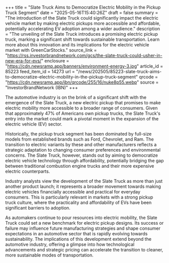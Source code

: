 +++
title = "Slate Truck Aims to Democratize Electric Mobility in the Pickup Truck Segment"
date = "2025-05-16T15:40:26Z"
draft = false
summary = "The introduction of the Slate Truck could significantly impact the electric vehicle market by making electric pickups more accessible and affordable, potentially accelerating EV adoption among a wider audience."
description = "The unveiling of the Slate Truck introduces a promising electric pickup truck, marking a significant shift towards sustainable transportation. Learn more about this innovation and its implications for the electric vehicle market with GreenCarStocks."
source_link = "https://rss.investorbrandnetwork.com/gcs/the-slate-truck-could-usher-in-new-era-for-evs/"
enclosure = "https://cdn.newsramp.app/banners/environment-energy-3.jpg"
article_id = 85223
feed_item_id = 14273
url = "/news/202505/85223-slate-truck-aims-to-democratize-electric-mobility-in-the-pickup-truck-segment"
qrcode = "https://cdn.newsramp.app/ibn/qrcode/255/16/nuke8p55.webp"
source = "InvestorBrandNetwork (IBN)"
+++

<p>The automotive industry is on the brink of a significant shift with the emergence of the Slate Truck, a new electric pickup that promises to make electric mobility more accessible to a broader range of consumers. Given that approximately 47% of Americans own pickup trucks, the Slate Truck's entry into the market could mark a pivotal moment in the expansion of the electric vehicle (EV) sector.</p><p>Historically, the pickup truck segment has been dominated by full-size models from established brands such as Ford, Chevrolet, and Ram. The transition to electric variants by these and other manufacturers reflects a strategic adaptation to changing consumer preferences and environmental concerns. The Slate Truck, however, stands out by aiming to democratize electric vehicle technology through affordability, potentially bridging the gap between traditional combustion engine trucks and their more expensive electric counterparts.</p><p>Industry analysts view the development of the Slate Truck as more than just another product launch; it represents a broader movement towards making electric vehicles financially accessible and practical for everyday consumers. This is particularly relevant in markets with a strong pickup truck culture, where the practicality and affordability of EVs have been significant barriers to adoption.</p><p>As automakers continue to pour resources into electric mobility, the Slate Truck could set a new benchmark for electric pickup designs. Its success or failure may influence future manufacturing strategies and shape consumer expectations in an automotive sector that is rapidly evolving towards sustainability. The implications of this development extend beyond the automotive industry, offering a glimpse into how technological advancements and strategic pricing can accelerate the transition to cleaner, more sustainable modes of transportation.</p>